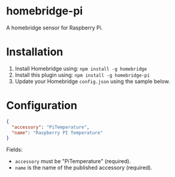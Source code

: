 # homebridge-pi

A homebridge sensor for Raspberry Pi.

# Installation

1. Install Homebridge using: `npm install -g homebridge`
2. Install this plugin using: `npm install -g homebridge-pi`
4. Update your Homebridge `config.json` using the sample below.

# Configuration

```json
{
  "accessory": "PiTemperature",
  "name": "Raspberry PI Temperature"
}
```

Fields:

* `accessory` must be "PiTemperature" (required).
* `name` is the name of the published accessory (required).

